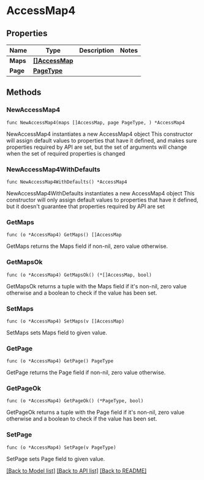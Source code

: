 # AccessMap4

## Properties

Name | Type | Description | Notes
------------ | ------------- | ------------- | -------------
**Maps** | [**[]AccessMap**](AccessMap.md) |  | 
**Page** | [**PageType**](PageType.md) |  | 

## Methods

### NewAccessMap4

`func NewAccessMap4(maps []AccessMap, page PageType, ) *AccessMap4`

NewAccessMap4 instantiates a new AccessMap4 object
This constructor will assign default values to properties that have it defined,
and makes sure properties required by API are set, but the set of arguments
will change when the set of required properties is changed

### NewAccessMap4WithDefaults

`func NewAccessMap4WithDefaults() *AccessMap4`

NewAccessMap4WithDefaults instantiates a new AccessMap4 object
This constructor will only assign default values to properties that have it defined,
but it doesn't guarantee that properties required by API are set

### GetMaps

`func (o *AccessMap4) GetMaps() []AccessMap`

GetMaps returns the Maps field if non-nil, zero value otherwise.

### GetMapsOk

`func (o *AccessMap4) GetMapsOk() (*[]AccessMap, bool)`

GetMapsOk returns a tuple with the Maps field if it's non-nil, zero value otherwise
and a boolean to check if the value has been set.

### SetMaps

`func (o *AccessMap4) SetMaps(v []AccessMap)`

SetMaps sets Maps field to given value.


### GetPage

`func (o *AccessMap4) GetPage() PageType`

GetPage returns the Page field if non-nil, zero value otherwise.

### GetPageOk

`func (o *AccessMap4) GetPageOk() (*PageType, bool)`

GetPageOk returns a tuple with the Page field if it's non-nil, zero value otherwise
and a boolean to check if the value has been set.

### SetPage

`func (o *AccessMap4) SetPage(v PageType)`

SetPage sets Page field to given value.



[[Back to Model list]](../README.md#documentation-for-models) [[Back to API list]](../README.md#documentation-for-api-endpoints) [[Back to README]](../README.md)


